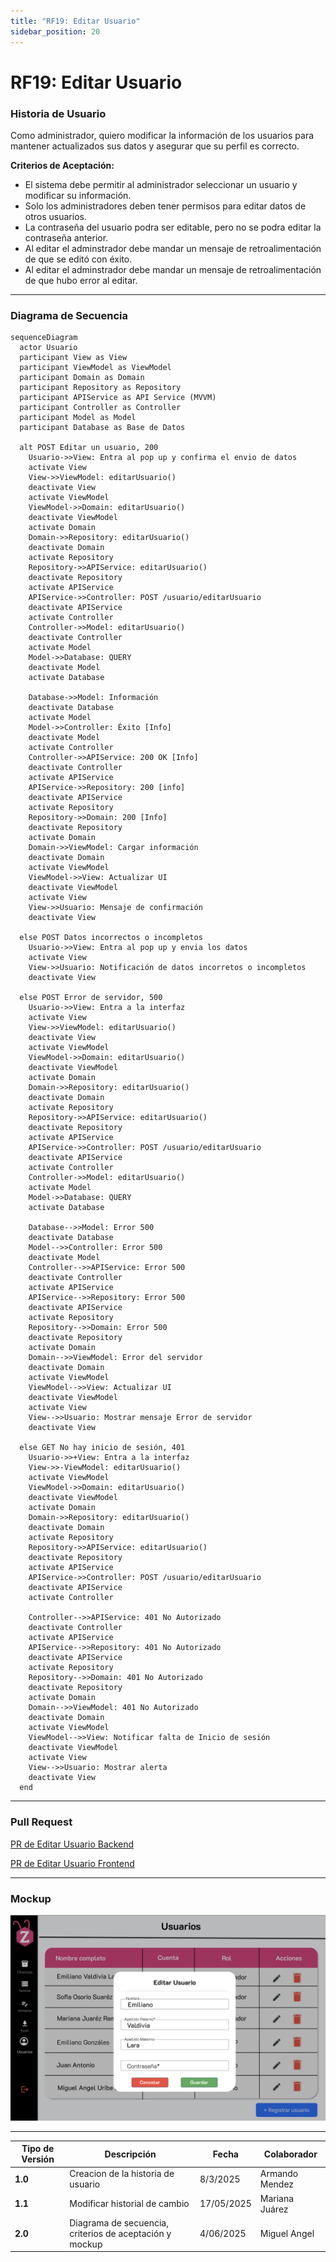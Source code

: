 ```yaml
---
title: "RF19: Editar Usuario"
sidebar_position: 20
---
```


# RF19: Editar Usuario

### Historia de Usuario

Como administrador, quiero modificar la información de los usuarios para mantener actualizados sus datos y asegurar que su perfil es correcto.

**Criterios de Aceptación:**

- El sistema debe permitir al administrador seleccionar un usuario y modificar su información.
- Solo los administradores deben tener permisos para editar datos de otros usuarios.
- La contraseña del usuario podra ser editable, pero no se podra editar la contraseña anterior.
- Al editar el adminstrador debe mandar un mensaje de retroalimentación de que se editó con éxito.
- Al editar el adminstrador debe mandar un mensaje de retroalimentación de que hubo error al editar.

---

### Diagrama de Secuencia

```mermaid
sequenceDiagram
  actor Usuario
  participant View as View
  participant ViewModel as ViewModel
  participant Domain as Domain
  participant Repository as Repository
  participant APIService as API Service (MVVM)
  participant Controller as Controller
  participant Model as Model
  participant Database as Base de Datos

  alt POST Editar un usuario, 200
    Usuario->>View: Entra al pop up y confirma el envio de datos
    activate View
    View->>ViewModel: editarUsuario()
    deactivate View
    activate ViewModel
    ViewModel->>Domain: editarUsuario()
    deactivate ViewModel
    activate Domain
    Domain->>Repository: editarUsuario()
    deactivate Domain
    activate Repository
    Repository->>APIService: editarUsuario()
    deactivate Repository
    activate APIService
    APIService->>Controller: POST /usuario/editarUsuario
    deactivate APIService
    activate Controller
    Controller->>Model: editarUsuario()
    deactivate Controller
    activate Model
    Model->>Database: QUERY
    deactivate Model
    activate Database

    Database->>Model: Información
    deactivate Database
    activate Model
    Model->>Controller: Éxito [Info]
    deactivate Model
    activate Controller
    Controller->>APIService: 200 OK [Info]
    deactivate Controller
    activate APIService
    APIService->>Repository: 200 [info]
    deactivate APIService
    activate Repository
    Repository->>Domain: 200 [Info]
    deactivate Repository
    activate Domain
    Domain->>ViewModel: Cargar información
    deactivate Domain
    activate ViewModel
    ViewModel->>View: Actualizar UI
    deactivate ViewModel
    activate View
    View->>Usuario: Mensaje de confirmación
    deactivate View

  else POST Datos incorrectos o incompletos
    Usuario->>View: Entra al pop up y envia los datos
    activate View
    View->>Usuario: Notificación de datos incorretos o incompletos
    deactivate View

  else POST Error de servidor, 500
    Usuario->>View: Entra a la interfaz
    activate View
    View->>ViewModel: editarUsuario()
    deactivate View
    activate ViewModel
    ViewModel->>Domain: editarUsuario()
    deactivate ViewModel
    activate Domain
    Domain->>Repository: editarUsuario()
    deactivate Domain
    activate Repository
    Repository->>APIService: editarUsuario()
    deactivate Repository
    activate APIService
    APIService->>Controller: POST /usuario/editarUsuario
    deactivate APIService
    activate Controller
    Controller->>Model: editarUsuario()
    activate Model
    Model->>Database: QUERY
    activate Database

    Database-->>Model: Error 500
    deactivate Database
    Model-->>Controller: Error 500
    deactivate Model
    Controller-->>APIService: Error 500
    deactivate Controller
    activate APIService
    APIService-->>Repository: Error 500
    deactivate APIService
    activate Repository
    Repository-->>Domain: Error 500
    deactivate Repository
    activate Domain
    Domain-->>ViewModel: Error del servidor
    deactivate Domain
    activate ViewModel
    ViewModel-->>View: Actualizar UI
    deactivate ViewModel
    activate View
    View-->>Usuario: Mostrar mensaje Error de servidor
    deactivate View

  else GET No hay inicio de sesión, 401
    Usuario->>+View: Entra a la interfaz
    View->>-ViewModel: editarUsuario()
    activate ViewModel
    ViewModel->>Domain: editarUsuario()
    deactivate ViewModel
    activate Domain
    Domain->>Repository: editarUsuario()
    deactivate Domain
    activate Repository
    Repository->>APIService: editarUsuario()
    deactivate Repository
    activate APIService
    APIService->>Controller: POST /usuario/editarUsuario
    deactivate APIService
    activate Controller

    Controller-->>APIService: 401 No Autorizado
    deactivate Controller
    activate APIService
    APIService-->>Repository: 401 No Autorizado
    deactivate APIService
    activate Repository
    Repository-->>Domain: 401 No Autorizado
    deactivate Repository
    activate Domain
    Domain-->>ViewModel: 401 No Autorizado
    deactivate Domain
    activate ViewModel
    ViewModel-->>View: Notificar falta de Inicio de sesión
    deactivate ViewModel
    activate View
    View-->>Usuario: Mostrar alerta
    deactivate View
  end
```

---

### Pull Request

<a href="https://github.com/CodeAnd-Co/TECH-NEBRIOS-BACKEND/pull/60" target="_blank" rel="noopener noreferrer"> PR de Editar Usuario Backend</a>

<a href="https://github.com/CodeAnd-Co/TECH-NEBRIOS-FLUTTER/pull/98" target="_blank" rel="noopener noreferrer"> PR de Editar Usuario Frontend</a>

---

### Mockup

![alt text](img/mockupRF19.png)

---

| **Tipo de Versión** | **Descripción**                                         | **Fecha**  | **Colaborador** |
| ------------------- | ------------------------------------------------------- | ---------- | --------------- |
| **1.0**             | Creacion de la historia de usuario                      | 8/3/2025   | Armando Mendez  |
| **1.1**             | Modificar historial de cambio                           | 17/05/2025 | Mariana Juárez  |
| **2.0**             | Diagrama de secuencia, criterios de aceptación y mockup | 4/06/2025  | Miguel Angel    |
